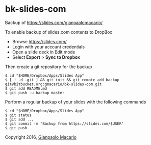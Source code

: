 bk-slides-com
=============

Backup of https://slides.com/gianpaolomacario/

To enable backup of slides.com contents to DropBox

* Browse https://slides.com/
* Login with your account credentials
* Open a slide deck in Edit mode
* Select **Export** > **Sync to Dropbox**

Then create a git repository for the backup

```
$ cd "$HOME/Dropbox/Apps/Slides App"
$ [ ! -d .git ] && git init && git remote add backup git@bitbucket.org:gmacario/bk-slides-com.git
$ git add README.md
$ git push -u backup master
```

Perform a regular backup of your slides with the following commands

```
$ cd "$HOME/Dropbox/Apps/Slides App"
$ git status
$ git add ...
$ git commit -m "Backup from https://slides.com/$USER"
$ git push
```

Copyright 2016, [Gianpaolo Macario](https://gmacario.github.io/)
